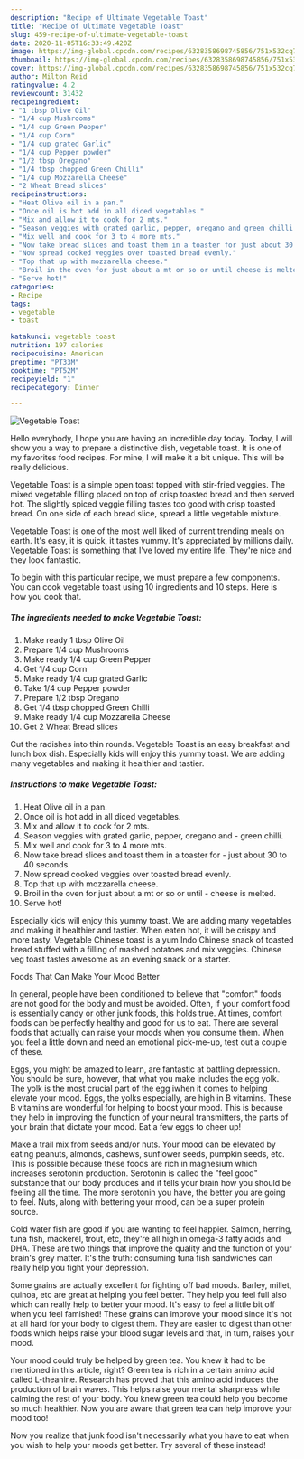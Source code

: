 ```yaml
---
description: "Recipe of Ultimate Vegetable Toast"
title: "Recipe of Ultimate Vegetable Toast"
slug: 459-recipe-of-ultimate-vegetable-toast
date: 2020-11-05T16:33:49.420Z
image: https://img-global.cpcdn.com/recipes/6328358698745856/751x532cq70/vegetable-toast-recipe-main-photo.jpg
thumbnail: https://img-global.cpcdn.com/recipes/6328358698745856/751x532cq70/vegetable-toast-recipe-main-photo.jpg
cover: https://img-global.cpcdn.com/recipes/6328358698745856/751x532cq70/vegetable-toast-recipe-main-photo.jpg
author: Milton Reid
ratingvalue: 4.2
reviewcount: 31432
recipeingredient:
- "1 tbsp Olive Oil"
- "1/4 cup Mushrooms"
- "1/4 cup Green Pepper"
- "1/4 cup Corn"
- "1/4 cup grated Garlic"
- "1/4 cup Pepper powder"
- "1/2 tbsp Oregano"
- "1/4 tbsp chopped Green Chilli"
- "1/4 cup Mozzarella Cheese"
- "2 Wheat Bread slices"
recipeinstructions:
- "Heat Olive oil in a pan."
- "Once oil is hot add in all diced vegetables."
- "Mix and allow it to cook for 2 mts."
- "Season veggies with grated garlic, pepper, oregano and green chilli."
- "Mix well and cook for 3 to 4 more mts."
- "Now take bread slices and toast them in a toaster for just about 30 to 40 seconds."
- "Now spread cooked veggies over toasted bread evenly."
- "Top that up with mozzarella cheese."
- "Broil in the oven for just about a mt or so or until cheese is melted."
- "Serve hot!"
categories:
- Recipe
tags:
- vegetable
- toast

katakunci: vegetable toast 
nutrition: 197 calories
recipecuisine: American
preptime: "PT33M"
cooktime: "PT52M"
recipeyield: "1"
recipecategory: Dinner

---
```



![Vegetable Toast](https://img-global.cpcdn.com/recipes/6328358698745856/751x532cq70/vegetable-toast-recipe-main-photo.jpg)

Hello everybody, I hope you are having an incredible day today. Today, I will show you a way to prepare a distinctive dish, vegetable toast. It is one of my favorites food recipes. For mine, I will make it a bit unique. This will be really delicious.

Vegetable Toast is a simple open toast topped with stir-fried veggies. The mixed vegetable filling placed on top of crisp toasted bread and then served hot. The slightly spiced veggie filling tastes too good with crisp toasted bread. On one side of each bread slice, spread a little vegetable mixture.

Vegetable Toast is one of the most well liked of current trending meals on earth. It's easy, it is quick, it tastes yummy. It's appreciated by millions daily. Vegetable Toast is something that I've loved my entire life. They're nice and they look fantastic.


To begin with this particular recipe, we must prepare a few components. You can cook vegetable toast using 10 ingredients and 10 steps. Here is how you cook that.

<!--inarticleads1-->

##### The ingredients needed to make Vegetable Toast:

1. Make ready 1 tbsp Olive Oil
1. Prepare 1/4 cup Mushrooms
1. Make ready 1/4 cup Green Pepper
1. Get 1/4 cup Corn
1. Make ready 1/4 cup grated Garlic
1. Take 1/4 cup Pepper powder
1. Prepare 1/2 tbsp Oregano
1. Get 1/4 tbsp chopped Green Chilli
1. Make ready 1/4 cup Mozzarella Cheese
1. Get 2 Wheat Bread slices


Cut the radishes into thin rounds. Vegetable Toast is an easy breakfast and lunch box dish. Especially kids will enjoy this yummy toast. We are adding many vegetables and making it healthier and tastier. 

<!--inarticleads2-->

##### Instructions to make Vegetable Toast:

1. Heat Olive oil in a pan.
1. Once oil is hot add in all diced vegetables.
1. Mix and allow it to cook for 2 mts.
1. Season veggies with grated garlic, pepper, oregano and - green chilli.
1. Mix well and cook for 3 to 4 more mts.
1. Now take bread slices and toast them in a toaster for - just about 30 to 40 seconds.
1. Now spread cooked veggies over toasted bread evenly.
1. Top that up with mozzarella cheese.
1. Broil in the oven for just about a mt or so or until - cheese is melted.
1. Serve hot!


Especially kids will enjoy this yummy toast. We are adding many vegetables and making it healthier and tastier. When eaten hot, it will be crispy and more tasty. Vegetable Chinese toast is a yum Indo Chinese snack of toasted bread stuffed with a filling of mashed potatoes and mix veggies. Chinese veg toast tastes awesome as an evening snack or a starter. 

Foods That Can Make Your Mood Better


In general, people have been conditioned to believe that "comfort" foods are not good for the body and must be avoided. Often, if your comfort food is essentially candy or other junk foods, this holds true. At times, comfort foods can be perfectly healthy and good for us to eat. There are several foods that actually can raise your moods when you consume them. When you feel a little down and need an emotional pick-me-up, test out a couple of these.

Eggs, you might be amazed to learn, are fantastic at battling depression. You should be sure, however, that what you make includes the egg yolk. The yolk is the most crucial part of the egg iwhen it comes to helping elevate your mood. Eggs, the yolks especially, are high in B vitamins. These B vitamins are wonderful for helping to boost your mood. This is because they help in improving the function of your neural transmitters, the parts of your brain that dictate your mood. Eat a few eggs to cheer up!

Make a trail mix from seeds and/or nuts. Your mood can be elevated by eating peanuts, almonds, cashews, sunflower seeds, pumpkin seeds, etc. This is possible because these foods are rich in magnesium which increases serotonin production. Serotonin is called the "feel good" substance that our body produces and it tells your brain how you should be feeling all the time. The more serotonin you have, the better you are going to feel. Nuts, along with bettering your mood, can be a super protein source.

Cold water fish are good if you are wanting to feel happier. Salmon, herring, tuna fish, mackerel, trout, etc, they're all high in omega-3 fatty acids and DHA. These are two things that improve the quality and the function of your brain's grey matter. It's the truth: consuming tuna fish sandwiches can really help you fight your depression. 

Some grains are actually excellent for fighting off bad moods. Barley, millet, quinoa, etc are great at helping you feel better. They help you feel full also which can really help to better your mood. It's easy to feel a little bit off when you feel famished! These grains can improve your mood since it's not at all hard for your body to digest them. They are easier to digest than other foods which helps raise your blood sugar levels and that, in turn, raises your mood.

Your mood could truly be helped by green tea. You knew it had to be mentioned in this article, right? Green tea is rich in a certain amino acid called L-theanine. Research has proved that this amino acid induces the production of brain waves. This helps raise your mental sharpness while calming the rest of your body. You knew green tea could help you become so much healthier. Now you are aware that green tea can help improve your mood too!

Now you realize that junk food isn't necessarily what you have to eat when you wish to help your moods get better. Try several of these instead!

